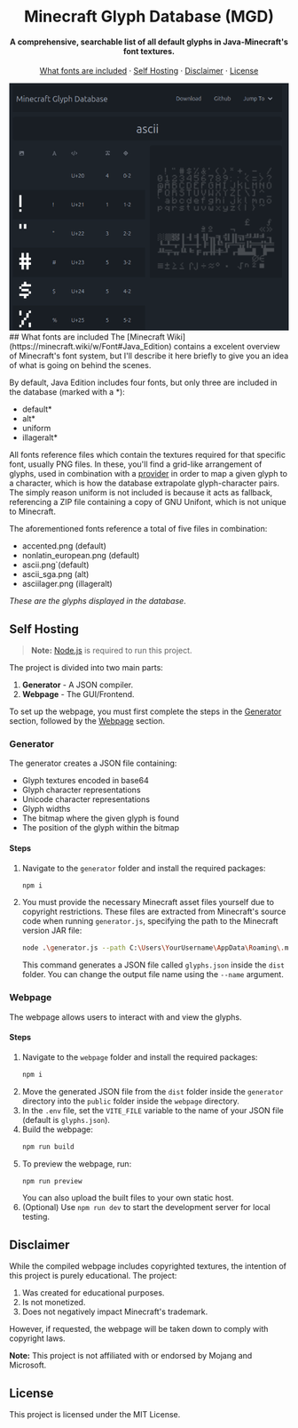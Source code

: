 <h1 align="center">
<br>
Minecraft Glyph Database (MGD)
<br>
</h1>

<h4 align="center"> A comprehensive, searchable list of all default glyphs in Java-Minecraft's font textures. 

</h4>


<p align="center">
  <a href="#what-fonts-are-included">What fonts are included</a> · <a href="#self-hosting">Self Hosting</a> · <a href="#disclaimer">Disclaimer</a> · <a href="#license">License</a>
</p>

<div align="center">
<img src="readme/Screenshot.png">
</div>
## What fonts are included
The [Minecraft Wiki](https://minecraft.wiki/w/Font#Java_Edition) contains a excelent overview of Minecraft's font system, but I'll describe it here briefly to give you an idea of what is going on behind the scenes.

By default, Java Edition includes four fonts, but only three are included in the database (marked with a *):

* default*
* alt*
* uniform
* illageralt*

All fonts reference files which contain the textures required for that specific font, usually PNG files. In these, you'll find a grid-like arrangement of glyphs, used in combination with a [provider](https://minecraft.wiki/w/Font#Providers) in order to map a given glyph to a character, which is how the database extrapolate glyph-character pairs. The simply reason uniform is not included is because it acts as fallback, referencing a ZIP file containing a copy of GNU Unifont, which is not unique to Minecraft.

The aforementioned fonts reference a total of five files in combination:
- accented.png (default)
- nonlatin_european.png (default)
- ascii.png`(default)
- ascii_sga.png (alt)
- asciilager.png (illageralt)

*These are the glyphs displayed in the database*.

## Self Hosting

> **Note:** [Node.js](https://nodejs.org/en) is required to run this project.

The project is divided into two main parts:

1. **Generator** - A JSON compiler.
2. **Webpage** - The GUI/Frontend.

To set up the webpage, you must first complete the steps in the [Generator](#generator) section, followed by the [Webpage](#webpage) section.

### Generator

The generator creates a JSON file containing:

- Glyph textures encoded in base64
- Glyph character representations
- Unicode character representations
- Glyph widths
- The bitmap where the given glyph is found
- The position of the glyph within the bitmap

#### Steps

1. Navigate to the `generator` folder and install the required packages:
   ```sh
   npm i
   ```
2. You must provide the necessary Minecraft asset files yourself due to copyright restrictions. These files are extracted from Minecraft's source code when running `generator.js`, specifying the path to the Minecraft version JAR file:
   ```sh
   node .\generator.js --path C:\Users\YourUsername\AppData\Roaming\.minecraft\versions\1.21\1.21.jar --name glyphs
   ```

    This command generates a JSON file called `glyphs.json` inside the `dist` folder. You can change the output file name using the `--name` argument.

### Webpage

The webpage allows users to interact with and view the glyphs.

#### Steps

1. Navigate to the `webpage` folder and install the required packages:
   ```sh
   npm i
   ```
2. Move the generated JSON file from the `dist` folder inside the `generator` directory into the `public` folder inside the `webpage` directory.
3. In the `.env` file, set the `VITE_FILE` variable to the name of your JSON file (default is `glyphs.json`).
4. Build the webpage:
   ```sh
   npm run build
   ```
5. To preview the webpage, run:
   ```sh
   npm run preview
   ```
   You can also upload the built files to your own static host.
6. (Optional) Use `npm run dev` to start the development server for local testing.


## Disclaimer

While the compiled webpage includes copyrighted textures, the intention of this project is purely educational. The project:

1. Was created for educational purposes.
2. Is not monetized.
3. Does not negatively impact Minecraft's trademark.

However, if requested, the webpage will be taken down to comply with copyright laws.

**Note:** This project is not affiliated with or endorsed by Mojang and Microsoft.

## License

This project is licensed under the MIT License.